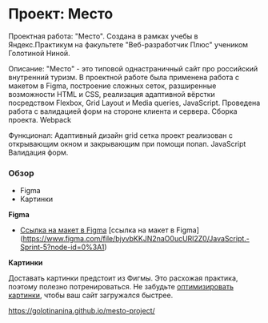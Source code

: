 # Проект: Место
Проектная работа: "Место". Создана в рамках учебы в Яндекс.Практикум на факультете "Веб-разработчик Плюс" учеником
Голотиной Ниной.

Описание: "Место" - это типовой однастраничный сайт про российский внутренний туризм. В проектной работе была применена работа с макетом в Figma, построение сложных сеток, разширенные возможности HTML и CSS, реализация адаптивной вёрстки посредством Flexbox, Grid Layout и Media queries, JavaScript.
Проведена работа с валидацией форм на стороне клиента и сервера.
Сборка проекта. Webpack

Функционал:
Адаптивный дизайн
grid сетка
проект реализован с открывающим окном и закрывающим при помощи попап.
JavaScript
Валидация форм.
### Обзор

* Figma
* Картинки

**Figma**

* [Ссылка на макет в Figma](https://www.figma.com/file/2cn9N9jSkmxD84oJik7xL7/JavaScript.-Sprint-4?node-id=0%3A1)
 [ссылка на макет в Figma] (https://www.figma.com/file/bjyvbKKJN2naO0ucURl2Z0/JavaScript.-Sprint-5?node-id=0%3A1)

**Картинки**

Доставать картинки предстоит из Фигмы. Это расхожая практика, поэтому полезно потренироваться.
Не забудьте [оптимизировать картинки](https://tinypng.com/), чтобы ваш сайт загружался быстрее.


https://golotinanina.github.io/mesto-project/